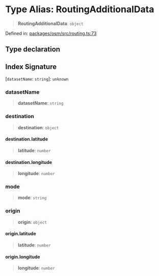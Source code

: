 # Type Alias: RoutingAdditionalData

> **RoutingAdditionalData**: `object`

Defined in: [packages/osm/src/routing.ts:73](https://github.com/GeoDaCenter/openassistant/blob/2c7e2a603db0fcbd6603996e5ea15006191c5f7f/packages/osm/src/routing.ts#L73)

## Type declaration

## Index Signature

\[`datasetName`: `string`\]: `unknown`

### datasetName

> **datasetName**: `string`

### destination

> **destination**: `object`

#### destination.latitude

> **latitude**: `number`

#### destination.longitude

> **longitude**: `number`

### mode

> **mode**: `string`

### origin

> **origin**: `object`

#### origin.latitude

> **latitude**: `number`

#### origin.longitude

> **longitude**: `number`
